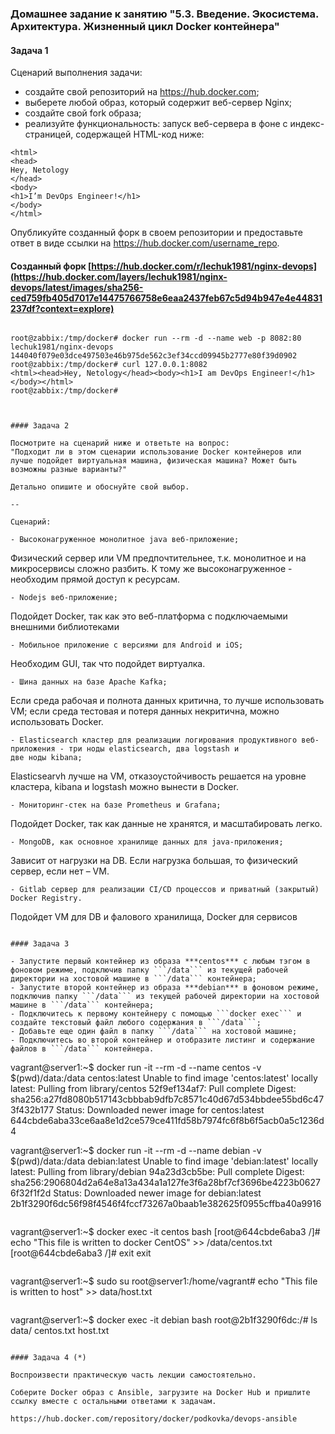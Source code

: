 
### Домашнее задание к занятию "5.3. Введение. Экосистема. Архитектура. Жизненный цикл Docker контейнера"

#### Задача 1

Сценарий выполнения задачи:

- создайте свой репозиторий на https://hub.docker.com;
- выберете любой образ, который содержит веб-сервер Nginx;
- создайте свой fork образа;
- реализуйте функциональность:
запуск веб-сервера в фоне с индекс-страницей, содержащей HTML-код ниже:
```
<html>
<head>
Hey, Netology
</head>
<body>
<h1>I’m DevOps Engineer!</h1>
</body>
</html>
```
Опубликуйте созданный форк в своем репозитории и предоставьте ответ в виде ссылки на https://hub.docker.com/username_repo.

#### Созданный форк [https://hub.docker.com/r/lechuk1981/nginx-devops](https://hub.docker.com/layers/lechuk1981/nginx-devops/latest/images/sha256-ced759fb405d7017e14475766758e6eaa2437feb67c5d94b947e4e44831237df?context=explore)

```

root@zabbix:/tmp/docker# docker run --rm -d --name web -p 8082:80 lechuk1981/nginx-devops
144040f079e03dce497503e46b975de562c3ef34ccd09945b2777e80f39d0902
root@zabbix:/tmp/docker# curl 127.0.0.1:8082
<html><head>Hey, Netology</head><body><h1>I am DevOps Engineer!</h1></body></html>
root@zabbix:/tmp/docker#



#### Задача 2

Посмотрите на сценарий ниже и ответьте на вопрос:
"Подходит ли в этом сценарии использование Docker контейнеров или лучше подойдет виртуальная машина, физическая машина? Может быть возможны разные варианты?"

Детально опишите и обоснуйте свой выбор.

--

Сценарий:

- Высоконагруженное монолитное java веб-приложение;
```
Физический сервер или VM предпочтительнее, т.к. монолитное и на микросервисы сложно разбить. К тому же высоконагруженное - 
необходим прямой доступ к ресурсам.
```
- Nodejs веб-приложение;
```
Подойдет Docker, так как это веб-платформа с подключаемыми внешними библиотеками
```
- Мобильное приложение c версиями для Android и iOS;
```
Необходим GUI, так что подойдет виртуалка.
```
- Шина данных на базе Apache Kafka;
```
Если среда рабочая и полнота данных критична, то лучше использовать VM; если среда тестовая и потеря данных некритична,
можно использовать Docker.
```
- Elasticsearch кластер для реализации логирования продуктивного веб-приложения - три ноды elasticsearch, два logstash и
две ноды kibana;
```
Elasticsearvh лучше на VM, отказоустойчивость решается на уровне кластера, kibana и logstash можно вынести в Docker.
```
- Мониторинг-стек на базе Prometheus и Grafana;
```
Подойдет Docker, так как данные не хранятся, и масштабировать легко.
```
- MongoDB, как основное хранилище данных для java-приложения;
```
Зависит от нагрузки на DB. Если нагрузка большая, то физический сервер, если нет – VM.
```
- Gitlab сервер для реализации CI/CD процессов и приватный (закрытый) Docker Registry.
```
Подойдет VM для DB и фалового хранилища, Docker для сервисов
```

#### Задача 3

- Запустите первый контейнер из образа ***centos*** c любым тэгом в фоновом режиме, подключив папку ```/data``` из текущей рабочей директории на хостовой машине в ```/data``` контейнера;
- Запустите второй контейнер из образа ***debian*** в фоновом режиме, подключив папку ```/data``` из текущей рабочей директории на хостовой машине в ```/data``` контейнера;
- Подключитесь к первому контейнеру с помощью ```docker exec``` и создайте текстовый файл любого содержания в ```/data```;
- Добавьте еще один файл в папку ```/data``` на хостовой машине;
- Подключитесь во второй контейнер и отобразите листинг и содержание файлов в ```/data``` контейнера.

```
vagrant@server1:~$ docker run -it --rm -d --name centos -v $(pwd)/data:/data centos:latest
Unable to find image 'centos:latest' locally
latest: Pulling from library/centos
52f9ef134af7: Pull complete
Digest: sha256:a27fd8080b517143cbbbab9dfb7c8571c40d67d534bbdee55bd6c473f432b177
Status: Downloaded newer image for centos:latest
644cbde6aba33ce6aa8e1d2ce579ce411fd58b7974fc6f8b6f5acb0a5c1236d4

vagrant@server1:~$ docker run -it --rm -d --name debian -v $(pwd)/data:/data debian:latest
Unable to find image 'debian:latest' locally
latest: Pulling from library/debian
94a23d3cb5be: Pull complete
Digest: sha256:2906804d2a64e8a13a434a1a127fe3f6a28bf7cf3696be4223b06276f32f1f2d
Status: Downloaded newer image for debian:latest
2b1f3290f6dc56f98f4546f4fccf73267a0baab1e382625f0955cffba40a9916
```
```
vagrant@server1:~$ docker exec -it centos bash
[root@644cbde6aba3 /]# echo "This file is written to docker CentOS" >> /data/centos.txt
[root@644cbde6aba3 /]# exit
exit
```
```
vagrant@server1:~$ sudo su
root@server1:/home/vagrant# echo "This file is written to host" >> data/host.txt
```
```
vagrant@server1:~$ docker exec -it debian bash
root@2b1f3290f6dc:/# ls data/
centos.txt  host.txt
```

#### Задача 4 (*)

Воспроизвести практическую часть лекции самостоятельно.

Соберите Docker образ с Ansible, загрузите на Docker Hub и пришлите ссылку вместе с остальными ответами к задачам.

https://hub.docker.com/repository/docker/podkovka/devops-ansible
